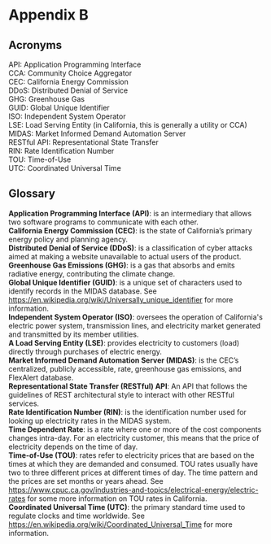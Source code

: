 # Appendix B

## Acronyms

API: Application Programming Interface <br>
CCA: Community Choice Aggregator <br>
CEC: California Energy Commission <br>
DDoS: Distributed Denial of Service <br>
GHG: Greenhouse Gas <br>
GUID: Global Unique Identifier <br>
ISO: Independent System Operator <br>
LSE: Load Serving Entity (in California, this is generally a utility or CCA)<br>
MIDAS: Market Informed Demand Automation Server <br>
RESTful API: Representational State Transfer <br>
RIN: Rate Identification Number <br>
TOU: Time-of-Use <br>
UTC: Coordinated Universal Time

## Glossary

**Application Programming Interface (API)**: is an intermediary that allows two software programs to communicate with each other. <br>
**California Energy Commission (CEC)**: is the state of California’s primary energy policy and planning agency. <br>
**Distributed Denial of Service (DDoS)**: is a classification of cyber attacks aimed at making a website unavailable to actual users of the product. <br>
**Greenhouse Gas Emissions (GHG)**: is a gas that absorbs and emits radiative energy, contributing the climate change. <br>
**Global Unique Identifier (GUID)**: is a unique set of characters used to identify records in the MIDAS database. See <https://en.wikipedia.org/wiki/Universally_unique_identifier> for more information. <br>
**Independent System Operator (ISO)**: oversees the operation of California's electric power system, transmission lines, and electricity market generated and transmitted by its member utilities. <br>
**A Load Serving Entity (LSE)**: provides electricity to customers (load) directly through purchases of electric energy. <br>
**Market Informed Demand Automation Server (MIDAS)**: is the CEC’s centralized, publicly accessible, rate, greenhouse gas emissions, and FlexAlert database. <br>
**Representational State Transfer (RESTful) API**: An API that follows the guidelines of REST architectural style to interact with other RESTful services. <br>
**Rate Identification Number (RIN)**: is the identification number used for looking up electricity rates in the MIDAS system. <br>
**Time Dependent Rate**: is a rate where one or more of the cost components changes intra-day. For an electricity customer, this means that the price of electricity depends on the time of day. <br>
**Time-of-Use (TOU)**: rates refer to electricity prices that are based on the times at which they are demanded and consumed. TOU rates usually have two to three different prices at different times of day. The time pattern and the prices are set months or years ahead. See <https://www.cpuc.ca.gov/industries-and-topics/electrical-energy/electric-rates> for some more information on TOU rates in California. <br>
**Coordinated Universal Time (UTC)**: the primary standard time used to regulate clocks and time worldwide. See <https://en.wikipedia.org/wiki/Coordinated_Universal_Time> for more information.

